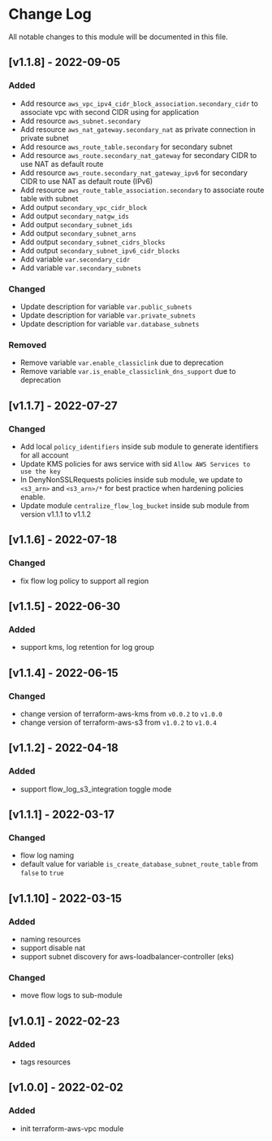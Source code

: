 # Change Log

All notable changes to this module will be documented in this file.

## [v1.1.8] - 2022-09-05

### Added

- Add resource `aws_vpc_ipv4_cidr_block_association.secondary_cidr` to associate vpc with second CIDR using for application
- Add resource `aws_subnet.secondary`
- Add resource `aws_nat_gateway.secondary_nat` as private connection in private subnet
- Add resource `aws_route_table.secondary` for secondary subnet
- Add resource `aws_route.secondary_nat_gateway` for secondary CIDR to use NAT as default route
- Add resource `aws_route.secondary_nat_gateway_ipv6` for secondary CIDR to use NAT as default route (IPv6)
- Add resource `aws_route_table_association.secondary` to associate route table with subnet
- Add output `secondary_vpc_cidr_block`
- Add output `secondary_natgw_ids`
- Add output `secondary_subnet_ids`
- Add output `secondary_subnet_arns`
- Add output `secondary_subnet_cidrs_blocks`
- Add output `secondary_subnet_ipv6_cidr_blocks`
- Add variable `var.secondary_cidr`
- Add variable `var.secondary_subnets`

### Changed

- Update description for variable `var.public_subnets`
- Update description for variable `var.private_subnets`
- Update description for variable `var.database_subnets`

### Removed

- Remove variable `var.enable_classiclink` due to deprecation
- Remove variable `var.is_enable_classiclink_dns_support` due to deprecation

## [v1.1.7] - 2022-07-27

### Changed

- Add local `policy_identifiers` inside sub module to generate identifiers for all account
- Update KMS policies for aws service with sid `Allow AWS Services to use the key`
- In DenyNonSSLRequests policies inside sub module, we update to `<s3_arn>` and `<s3_arn>/*` for best practice when hardening policies enable.
- Update module `centralize_flow_log_bucket` inside sub module from version v1.1.1 to v1.1.2

## [v1.1.6] - 2022-07-18

### Changed

- fix flow log policy to support all region

## [v1.1.5] - 2022-06-30

### Added

- support kms, log retention for log group 

## [v1.1.4] - 2022-06-15

### Changed

- change version of terraform-aws-kms from `v0.0.2` to `v1.0.0`
- change version of terraform-aws-s3 from `v1.0.2` to `v1.0.4`

## [v1.1.2] - 2022-04-18

### Added

- support flow_log_s3_integration toggle mode

## [v1.1.1] - 2022-03-17

### Changed

- flow log naming
- default value for variable `is_create_database_subnet_route_table` from `false` to `true`

## [v1.1.10] - 2022-03-15

### Added

- naming resources
- support disable nat
- support subnet discovery for aws-loadbalancer-controller (eks)

### Changed

- move flow logs to sub-module

## [v1.0.1] - 2022-02-23

### Added

- tags resources


## [v1.0.0] - 2022-02-02

### Added

- init terraform-aws-vpc module
